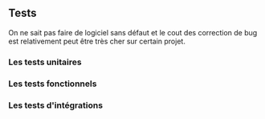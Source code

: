 
## Tests

On ne sait pas faire de logiciel sans défaut et le cout des correction de bug est relativement peut être très cher sur certain projet.

### Les tests unitaires

### Les tests fonctionnels

### Les tests d'intégrations
